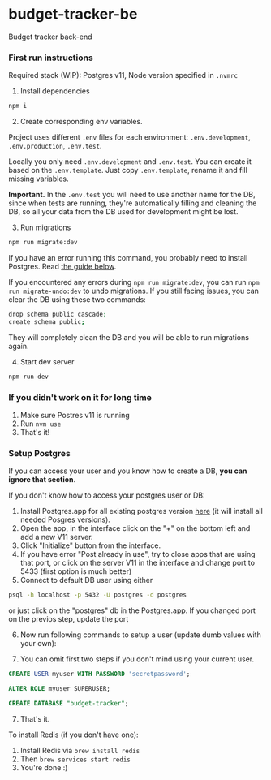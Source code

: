 # budget-tracker-be

Budget tracker back-end

### First run instructions

Required stack (WIP): Postgres v11, Node version specified in `.nvmrc`

1. Install dependencies

```sh
npm i
```

2. Create corresponding env variables.

Project uses different `.env` files for each environment: `.env.development`,
`.env.production`, `.env.test`.

Locally you only need `.env.development` and `.env.test`.
You can create it based on the `.env.template`. Just copy `.env.template`, rename it and fill missing
variables.

**Important.** In the `.env.test` you will need to use another name for the DB,
since when tests are running, they're automatically filling and cleaning the DB,
so all your data from the DB used for development might be lost.

3. Run migrations

```sh
npm run migrate:dev
```

If you have an error running this command, you probably need to install Postgres. Read [the guide below](#setup-postgres).

If you encountered any errors during `npm run migrate:dev`, you can run
`npm run migrate-undo:dev` to undo migrations. If you still facing issues, you
can clear the DB using these two commands:

```sh
drop schema public cascade;
create schema public;
```

They will completely clean the DB and you will be able to run migrations again.

4. Start dev server

```sh
npm run dev
```

### If you didn't work on it for long time

1. Make sure Postres v11 is running
2. Run `nvm use`
3. That's it!

### Setup Postgres

If you can access your user and you know how to create a DB, **you can ignore that section**.

If you don't know how to access your postgres user or DB:

1. Install Postgres.app for all existing postgres version [here](https://postgresapp.com/downloads.html) (it will install all needed Posgres versions).
2. Open the app, in the interface click on the "+" on the bottom left and add a new V11 server.
3. Click "Initialize" button from the interface.
4. If you have error "Post already in use", try to close apps that are using that port, or click on the server V11 in the interface and change port to 5433 (first option is much better)
5. Connect to default DB user using either

```sh
psql -h localhost -p 5432 -U postgres -d postgres
```

or just click on the "postgres" db in the Postgres.app. If you changed port on the previos step, update the port

6. Now run following commands to setup a user (update dumb values with your own):

1. You can omit first two steps if you don't mind using your current user.

```sql
CREATE USER myuser WITH PASSWORD 'secretpassword';
```

```sql
ALTER ROLE myuser SUPERUSER;
```

```sql
CREATE DATABASE "budget-tracker";
```

7. That's it.

To install Redis (if you don't have one):

1. Install Redis via `brew install redis`
2. Then `brew services start redis`
3. You're done :)
